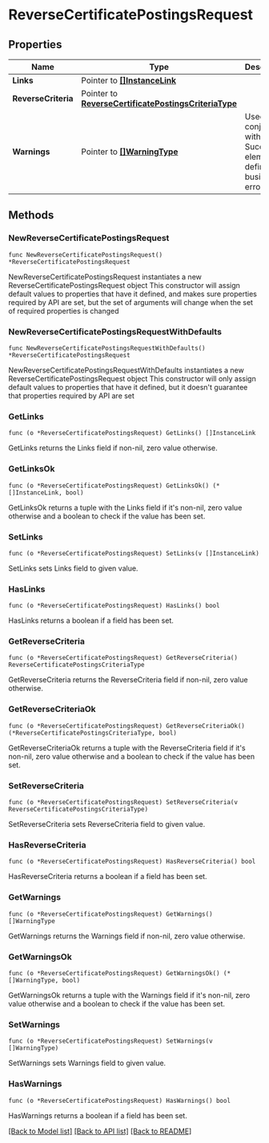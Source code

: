 # ReverseCertificatePostingsRequest

## Properties

Name | Type | Description | Notes
------------ | ------------- | ------------- | -------------
**Links** | Pointer to [**[]InstanceLink**](InstanceLink.md) |  | [optional] 
**ReverseCriteria** | Pointer to [**ReverseCertificatePostingsCriteriaType**](ReverseCertificatePostingsCriteriaType.md) |  | [optional] 
**Warnings** | Pointer to [**[]WarningType**](WarningType.md) | Used in conjunction with the Success element to define a business error. | [optional] 

## Methods

### NewReverseCertificatePostingsRequest

`func NewReverseCertificatePostingsRequest() *ReverseCertificatePostingsRequest`

NewReverseCertificatePostingsRequest instantiates a new ReverseCertificatePostingsRequest object
This constructor will assign default values to properties that have it defined,
and makes sure properties required by API are set, but the set of arguments
will change when the set of required properties is changed

### NewReverseCertificatePostingsRequestWithDefaults

`func NewReverseCertificatePostingsRequestWithDefaults() *ReverseCertificatePostingsRequest`

NewReverseCertificatePostingsRequestWithDefaults instantiates a new ReverseCertificatePostingsRequest object
This constructor will only assign default values to properties that have it defined,
but it doesn't guarantee that properties required by API are set

### GetLinks

`func (o *ReverseCertificatePostingsRequest) GetLinks() []InstanceLink`

GetLinks returns the Links field if non-nil, zero value otherwise.

### GetLinksOk

`func (o *ReverseCertificatePostingsRequest) GetLinksOk() (*[]InstanceLink, bool)`

GetLinksOk returns a tuple with the Links field if it's non-nil, zero value otherwise
and a boolean to check if the value has been set.

### SetLinks

`func (o *ReverseCertificatePostingsRequest) SetLinks(v []InstanceLink)`

SetLinks sets Links field to given value.

### HasLinks

`func (o *ReverseCertificatePostingsRequest) HasLinks() bool`

HasLinks returns a boolean if a field has been set.

### GetReverseCriteria

`func (o *ReverseCertificatePostingsRequest) GetReverseCriteria() ReverseCertificatePostingsCriteriaType`

GetReverseCriteria returns the ReverseCriteria field if non-nil, zero value otherwise.

### GetReverseCriteriaOk

`func (o *ReverseCertificatePostingsRequest) GetReverseCriteriaOk() (*ReverseCertificatePostingsCriteriaType, bool)`

GetReverseCriteriaOk returns a tuple with the ReverseCriteria field if it's non-nil, zero value otherwise
and a boolean to check if the value has been set.

### SetReverseCriteria

`func (o *ReverseCertificatePostingsRequest) SetReverseCriteria(v ReverseCertificatePostingsCriteriaType)`

SetReverseCriteria sets ReverseCriteria field to given value.

### HasReverseCriteria

`func (o *ReverseCertificatePostingsRequest) HasReverseCriteria() bool`

HasReverseCriteria returns a boolean if a field has been set.

### GetWarnings

`func (o *ReverseCertificatePostingsRequest) GetWarnings() []WarningType`

GetWarnings returns the Warnings field if non-nil, zero value otherwise.

### GetWarningsOk

`func (o *ReverseCertificatePostingsRequest) GetWarningsOk() (*[]WarningType, bool)`

GetWarningsOk returns a tuple with the Warnings field if it's non-nil, zero value otherwise
and a boolean to check if the value has been set.

### SetWarnings

`func (o *ReverseCertificatePostingsRequest) SetWarnings(v []WarningType)`

SetWarnings sets Warnings field to given value.

### HasWarnings

`func (o *ReverseCertificatePostingsRequest) HasWarnings() bool`

HasWarnings returns a boolean if a field has been set.


[[Back to Model list]](../README.md#documentation-for-models) [[Back to API list]](../README.md#documentation-for-api-endpoints) [[Back to README]](../README.md)


